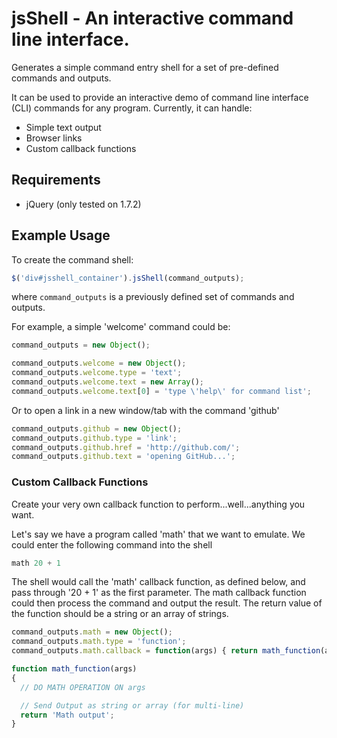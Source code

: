 jsShell - An interactive command line interface.
===========================================

Generates a simple command entry shell for a set of pre-defined commands and outputs.

It can be used to provide an interactive demo of command line interface (CLI) commands for any program. Currently, it can handle:

* Simple text output
* Browser links
* Custom callback functions

Requirements
------------
* jQuery (only tested on 1.7.2)

Example Usage
-------------
To create the command shell:

````javascript
$('div#jsshell_container').jsShell(command_outputs);
````
where ```command_outputs``` is a previously defined set of commands and outputs.

For example, a simple 'welcome' command could be:

```javascript
command_outputs = new Object();

command_outputs.welcome = new Object();
command_outputs.welcome.type = 'text';
command_outputs.welcome.text = new Array();
command_outputs.welcome.text[0] = 'type \'help\' for command list';
```

Or to open a link in a new window/tab with the command 'github'

```javascript
command_outputs.github = new Object();
command_outputs.github.type = 'link';
command_outputs.github.href = 'http://github.com/';
command_outputs.github.text = 'opening GitHub...';
```

### Custom Callback Functions ###
Create your very own callback function to perform...well...anything you want.

Let's say we have a program called 'math' that we want to emulate. We could enter the following command into the shell

```javascript
math 20 + 1
```

The shell would call the 'math' callback function, as defined below, and pass through '20 + 1' as the first parameter. The math callback function could then process the command and output the result. The return value of the function should be a string or an array of strings.

```javascript
command_outputs.math = new Object();
command_outputs.math.type = 'function';
command_outputs.math.callback = function(args) { return math_function(args) };

function math_function(args)
{
  // DO MATH OPERATION ON args

  // Send Output as string or array (for multi-line)
  return 'Math output';
}
```